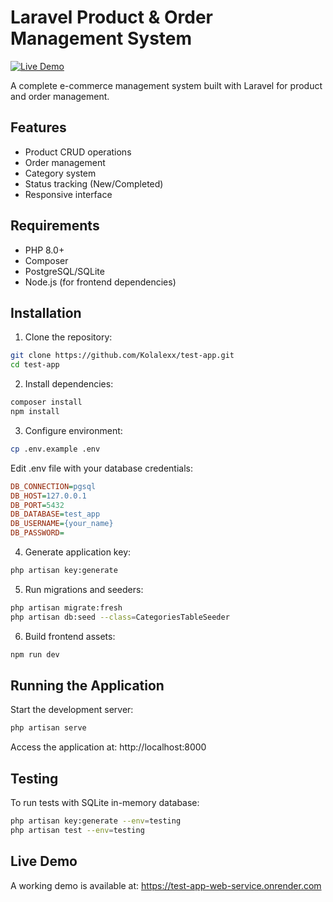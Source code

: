 # Laravel Product & Order Management System

[![Live Demo](https://img.shields.io/badge/demo-live-green.svg)](https://test-app-web-service.onrender.com)

A complete e-commerce management system built with Laravel for product and order management.

## Features

- Product CRUD operations
- Order management
- Category system
- Status tracking (New/Completed)
- Responsive interface

## Requirements

- PHP 8.0+
- Composer
- PostgreSQL/SQLite
- Node.js (for frontend dependencies)

## Installation

1. Clone the repository:
```bash
git clone https://github.com/Kolalexx/test-app.git
cd test-app
```

2. Install dependencies:

```bash
composer install
npm install
```

3. Configure environment:

```bash
cp .env.example .env
```
Edit .env file with your database credentials:

```ini
DB_CONNECTION=pgsql
DB_HOST=127.0.0.1
DB_PORT=5432
DB_DATABASE=test_app
DB_USERNAME={your_name}
DB_PASSWORD=
```

4. Generate application key:

```bash
php artisan key:generate
```

5. Run migrations and seeders:

```bash
php artisan migrate:fresh
php artisan db:seed --class=CategoriesTableSeeder
```

6. Build frontend assets:

```bash
npm run dev
```

## Running the Application

Start the development server:

```bash
php artisan serve
```

Access the application at: http://localhost:8000

## Testing

To run tests with SQLite in-memory database:

```bash
php artisan key:generate --env=testing
php artisan test --env=testing
```

## Live Demo

A working demo is available at: https://test-app-web-service.onrender.com
